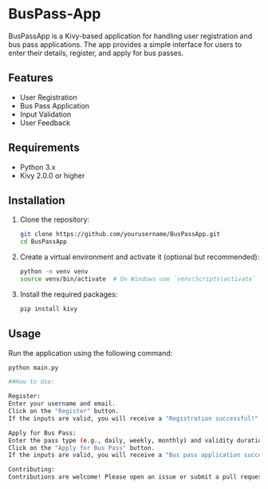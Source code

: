 # BusPass-App
BusPassApp is a Kivy-based application for handling user registration and bus pass applications. The app provides a simple interface for users to enter their details, register, and apply for bus passes.

## Features
- User Registration
- Bus Pass Application
- Input Validation
- User Feedback

## Requirements
- Python 3.x
- Kivy 2.0.0 or higher

## Installation
1. Clone the repository:
    ```sh
    git clone https://github.com/yourusername/BusPassApp.git
    cd BusPassApp
    ```
2. Create a virtual environment and activate it (optional but recommended):
    ```sh
    python -m venv venv
    source venv/bin/activate  # On Windows use `venv\Scripts\activate`
    ```
3. Install the required packages:
    ```sh
    pip install kivy
    ```

## Usage
Run the application using the following command:
```sh
python main.py

##How to Use:

Register:
Enter your username and email.
Click on the "Register" button.
If the inputs are valid, you will receive a "Registration successful!" message.

Apply for Bus Pass:
Enter the pass type (e.g., daily, weekly, monthly) and validity duration (e.g., 30 days).
Click on the "Apply for Bus Pass" button.
If the inputs are valid, you will receive a "Bus pass application successful!" message.

Contributing:
Contributions are welcome! Please open an issue or submit a pull request for any improvements or bug fixes.
